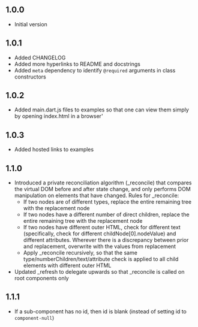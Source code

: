 ## 1.0.0

- Initial version

## 1.0.1

- Added CHANGELOG
- Added more hyperlinks to README and docstrings
- Added `meta` dependency to identify `@required` arguments in class constructors

## 1.0.2

- Added main.dart.js files to examples so that one can view them simply by opening index.html in a browser'

## 1.0.3

- Added hosted links to examples

## 1.1.0

- Introduced a private reconciliation algorithm (_reconcile) that compares the virtual DOM before and after state change, and only performs DOM manipulation on elements that have changed. Rules for _reconcile:
  - If two nodes are of different types, replace the entire remaining tree with the replacement node
  - If two nodes have a different number of direct children, replace the entire remaining tree with the replacement node
  - If two nodes have different outer HTML, check for different text (specifically, check for different childNode[0].nodeValue) and different attributes. Wherever there is a discrepancy between prior and replacement, overwrite with the values from replacement
  - Apply _reconcile recursively, so that the same type/numberChildren/text/attribute check is applied to all child elements with different outer HTML
- Updated _refresh to delegate upwards so that _reconcile is called on root components only  

## 1.1.1

- If a sub-component has no id, then id is blank (instead of setting id to `component-null`)